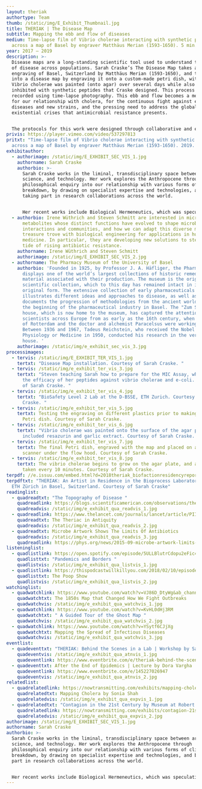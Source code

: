 ```yaml
---
layout: theriak
authortype: Team
thumb: /static/img/E_Exhibit_Thumbnail.jpg
title: THERIAK | The Disease Map
subtitle: Mapping the ebb and flow of diseases
medium: Time-lapse film of Vibrio cholerae interacting with synthetic peptides
  across a map of Basel by engraver Matthäus Merian (1593-1650). 5 min. 3 sec.
year: 2017 – 2019
description: >-
  Disease maps are a long-standing scientific tool used to understand the spread
  of disease across populations. Sarah Craske’s The Disease Map takes an
  engraving of Basel, Switzerland by Matthäus Merian (1593-1650), and turns it
  into a disease map by engraving it onto a custom-made petri dish, within which
  Vibrio cholerae was painted (onto agar) over several days while also being
  inhibited with synthetic peptides that Craske designed. This process was
  recorded using time-lapse photography. This ebb and flow becomes a metaphor
  for our relationship with cholera, for the continuous fight against emerging
  diseases and new strains, and the pressing need to address the global
  existential crises that antimicrobial resistance presents.


  The protocols for this work were designed through collaborative and experimental work with Dr Irene Wüthrich and Dr Steven Schmitt from the Department of Biosystems Science and Engineering (D-BSSE) at ETH Zurich. Through observational inquiry and collaborative discussion while working at the D-BSSE, the artist learnt about contemporary synthetic biological approaches to fighting infectious diseases. Whilst critically reflecting on these approaches, she worked closely with scientists to develop new ideas and practical experiments that combined both scientific and artistic practice.
privis: https://player.vimeo.com/video/537297813
pritxt: "Time-lapse film of Vibrio cholerae interacting with synthetic peptides
  across a map of Basel by engraver Matthäus Merian (1593-1650). 2019. 5’ 3’’. "
exhibitauthor:
  - authorimage: /static/img/E_EXHIBIT_SEC_VIS_1.jpg
    authorname: Sarah Craske
    authorbio: >-
      Sarah Craske works in the liminal, transdisciplinary space between art,
      science, and technology. Her work explores the Anthropocene through
      philosophical enquiry into our relationship with various forms of climate
      breakdown, by drawing on specialist expertise and technologies, and by
      taking part in research collaborations across the world. 


      Her recent works include Biological Hermeneutics, which was speculatively presented through a site-specific installation at Chethams’ Library, Manchester—the oldest public library in the English-speaking world. Her recent awards include the NOVA award (1300 artist applicants) on graduation from Central St Martins (first-class MA Art & Science), an AHRC Science in Culture Innovation Award, and a Biofaction International artist-in-residency in Switzerland. 
  - authorbio: Irene Wüthrich and Steven Schmitt are interested in microbial
      metabolites whose distinct functions have evolved to shape microbial
      interactions and communities, and how we can adapt this diverse molecular
      treasure trove with biological engineering for applications in human
      medicine. In particular, they are developing new solutions to stem the
      tide of rising antibiotic resistance.
    authorname: Irene Wüthrich and Steven Schmitt
    authorimage: /static/img/E_EXHIBIT_SEC_VIS_2.jpg
  - authorname: The Pharmacy Museum of the University of Basel
    authorbio: 'Founded in 1925, by Professor J. A. Häfliger, the Pharmacy Museum
      displays one of the world’s largest collections of historic remedies and
      material associated with their production. The museum is the original
      scientific collection, which to this day has remained intact in its
      original form. The extensive collection of early pharmaceuticals
      illustrates different ideas and approaches to disease, as well as
      documents the progression of methodologies from the ancient world until
      the beginning of the pharmaceutical industry in Basel. The "Zum Sessel"
      house, which is now home to the museum, has captured the attention of
      scientists across Europe from as early as the 16th century, when Erasmus
      of Rotterdam and the doctor and alchemist Paracelsus were working there.
      Between 1936 and 1967, Tadeus Reichstein, who received the Nobel Prize in
      Physiology or Medicine in 1950, conducted his research in the very same
      house. '
    authorimage: /static/img/e_exhibit_sec_vis_3.jpg
processimages:
  - tervis: /static/img/E_EXHIBIT_TER_VIS_1.jpg
    tertxt: "Disease Map installation. Courtesy of Sarah Craske. "
  - tervis: /static/img/e_exhibit_ter_vis_3.jpg
    tertxt: "Steven teaching Sarah how to prepare for the MIC Assay, which tested
      the efficacy of her peptides against vibrio cholerae and e-coli. Courtesy
      of Sarah Craske. "
  - tervis: /static/img/e_exhibit_ter_vis_4.jpg
    tertxt: "BioSafety Level 2 Lab at the D-BSSE, ETH Zurich. Courtesy of Sarah
      Craske. "
  - tervis: /static/img/e_exhibit_ter_vis_5.jpg
    tertxt: Testing the engraving on different plastics prior to making the final
      Petri dish. Courtesy of Sarah Craske.
  - tervis: /static/img/e_exhibit_ter_vis_6.jpg
    tertxt: "Vibrio cholerae was painted onto the surface of the agar plate, which
      included resazurin and garlic extract. Courtesy of Sarah Craske. "
  - tervis: /static/img/e_exhibit_ter_vis_7.jpg
    tertxt: The final Petri dish, engraved with the map and placed on a flatbed
      scanner under the flow hood. Courtesy of Sarah Craske.
  - tervis: /static/img/e_exhibit_ter_vis_8.jpg
    tertxt: The vibrio cholerae begins to grow on the agar plate, and a scan is
      taken every 10 minutes. Courtesy of Sarah Craske.
terpdf: //e.issuu.com/embed.html?d=2018theriak_biofactionresidencyreport_-_studio_sar&u=sciencegallerybengaluru
terpdftxt: "THERIAK: An Artist in Residence in the Bioprocess Laboratory (BPL),
  ETH Zürich in Basel, Switzerland. Courtesy of Sarah Craske"
readinglist:
  - quadreadtxt: "The Topography of Disease "
    quadreadlink: https://blogs.scientificamerican.com/observations/the-topography-of-disease/
    quadreadvis: /static/img/e_exhibit_qua_readvis_1.jpg
  - quadreadlink: https://www.thelancet.com/journals/lancet/article/PIIS0140-6736(12)60846-0/fulltext
    quadreadtxt: The Theriac in Antiquity
    quadreadvis: /static/img/e_exhibit_qua_readvis_2.jpg
  - quadreadtxt: Microbe Artwork Shows The Limits Of Antibiotics
    quadreadvis: /static/img/e_exhibit_qua_readvis_3.jpg
    quadreadlink: https://phys.org/news/2015-09-microbe-artwork-limits-antibiotics.html
listeninglist:
  - quadlistlink: https://open.spotify.com/episode/5ULLBlutrCdopu2eFic4qV
    quadlisttxt: "Pandemics and Borders "
    quadlistvis: /static/img/e_exhibit_qua_listvis_1.jpg
  - quadlistlink: https://thispodcastwillkillyou.com/2018/02/10/episode-4-the-st-show/
    quadlisttxt: The Poop Show
    quadlistvis: /static/img/e_exhibit_qua_listvis_2.jpg
watchinglist:
  - quadwatchlink: https://www.youtube.com/watch?v=VJ86D_DtyWg&ab_channel=Vox
    quadwatchtxt: The 1850s Map that Changed How We Fight Outbreaks
    quadwatchvis: /static/img/e_exhibit_qua_watchvis_1.jpg
  - quadwatchlink: https://www.youtube.com/watch?v=KvHL0dHj3RM
    quadwatchtxt: " A Guided Tour of the Ghost Map "
    quadwatchvis: /static/img/e_exhibit_qua_watchvis_2.jpg
  - quadwatchlink: https://www.youtube.com/watch?v=YSytf6CJjXg
    quadwatchtxt: Mapping the Spread of Infectious Diseases
    quadwatchvis: /static/img/e_exhibit_qua_watchvis_3.jpg
eventlist:
  - quadeventtxt: "THERIAK: Behind the Scenes in a Lab | Workshop by Sarah Craske"
    quadeventvis: /static/img/e_exhibit_qua_atnvis_1.jpg
    quadeventlink: https://www.eventbrite.com/e/theriak-behind-the-scenes-in-a-lab-workshop-registration-145820165039
  - quadeventtxt: After the End of Epidemics | Lecture by Dora Vargha
    quadeventlink: https://www.eventbrite.com/e/145227026947
    quadeventvis: /static/img/e_exhibit_qua_atnvis_2.jpg
relatedlist:
  - quadrelatedlink: https://nowtransmitting.com/exhibits/mapping-cholera/
    quadrelatedtxt: Mapping Cholera by Sonia Shah
    quadrelatedvis: /static/img/e_exhibit_qua_expvis_1.jpg
  - quadrelatedtxt: "Contagion in the 21st Century by Museum at Robert Koch Institute "
    quadrelatedlink: https://nowtransmitting.com/exhibits/contagion-21st-century/
    quadrelatedvis: /static/img/e_exhibit_qua_expvis_2.jpg
authorimage: /static/img/E_EXHIBIT_SEC_VIS_1.jpg
authorname: Sarah Craske
authorbio: >-
  Sarah Craske works in the liminal, transdisciplinary space between art,
  science, and technology. Her work explores the Anthropocene through
  philosophical enquiry into our relationship with various forms of climate
  breakdown, by drawing on specialist expertise and technologies, and by taking
  part in research collaborations across the world. 


  Her recent works include Biological Hermeneutics, which was speculatively presented through a site-specific installation at Chethams’ Library, Manchester—the oldest public library in the English-speaking world. Her recent awards include the NOVA award (1300 artist applicants) on graduation from Central St Martins (first-class MA Art & Science), an AHRC Science in Culture Innovation Award, and a Biofaction International artist-in-residency in Switzerland.
---
```

